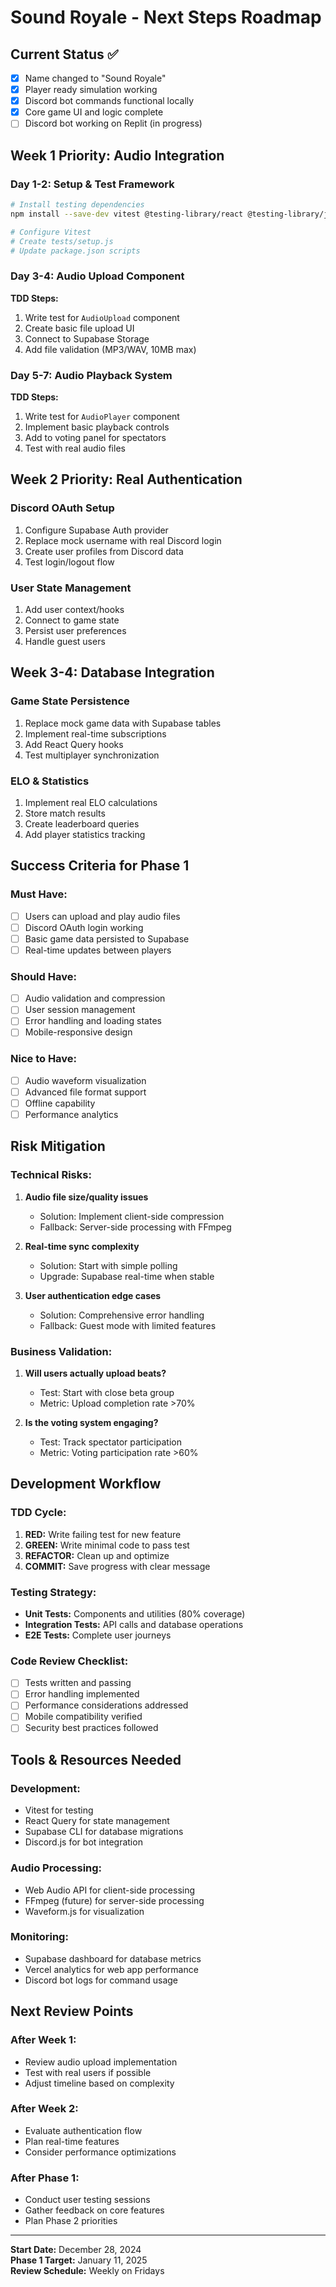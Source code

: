 # Sound Royale - Next Steps Roadmap

## Current Status ✅
- [x] Name changed to "Sound Royale"
- [x] Player ready simulation working
- [x] Discord bot commands functional locally
- [x] Core game UI and logic complete
- [ ] Discord bot working on Replit (in progress)

## Week 1 Priority: Audio Integration

### Day 1-2: Setup & Test Framework
```bash
# Install testing dependencies
npm install --save-dev vitest @testing-library/react @testing-library/jest-dom

# Configure Vitest
# Create tests/setup.js
# Update package.json scripts
```

### Day 3-4: Audio Upload Component
**TDD Steps:**
1. Write test for `AudioUpload` component
2. Create basic file upload UI
3. Connect to Supabase Storage
4. Add file validation (MP3/WAV, 10MB max)

### Day 5-7: Audio Playback System
**TDD Steps:**
1. Write test for `AudioPlayer` component  
2. Implement basic playback controls
3. Add to voting panel for spectators
4. Test with real audio files

## Week 2 Priority: Real Authentication

### Discord OAuth Setup
1. Configure Supabase Auth provider
2. Replace mock username with real Discord login
3. Create user profiles from Discord data
4. Test login/logout flow

### User State Management
1. Add user context/hooks
2. Connect to game state
3. Persist user preferences
4. Handle guest users

## Week 3-4: Database Integration

### Game State Persistence
1. Replace mock game data with Supabase tables
2. Implement real-time subscriptions
3. Add React Query hooks
4. Test multiplayer synchronization

### ELO & Statistics
1. Implement real ELO calculations
2. Store match results
3. Create leaderboard queries
4. Add player statistics tracking

## Success Criteria for Phase 1

### Must Have:
- [ ] Users can upload and play audio files
- [ ] Discord OAuth login working
- [ ] Basic game data persisted to Supabase
- [ ] Real-time updates between players

### Should Have:
- [ ] Audio validation and compression
- [ ] User session management
- [ ] Error handling and loading states
- [ ] Mobile-responsive design

### Nice to Have:
- [ ] Audio waveform visualization
- [ ] Advanced file format support
- [ ] Offline capability
- [ ] Performance analytics

## Risk Mitigation

### Technical Risks:
1. **Audio file size/quality issues**
   - Solution: Implement client-side compression
   - Fallback: Server-side processing with FFmpeg

2. **Real-time sync complexity**
   - Solution: Start with simple polling
   - Upgrade: Supabase real-time when stable

3. **User authentication edge cases**
   - Solution: Comprehensive error handling
   - Fallback: Guest mode with limited features

### Business Validation:
1. **Will users actually upload beats?**
   - Test: Start with close beta group
   - Metric: Upload completion rate >70%

2. **Is the voting system engaging?**
   - Test: Track spectator participation
   - Metric: Voting participation rate >60%

## Development Workflow

### TDD Cycle:
1. **RED:** Write failing test for new feature
2. **GREEN:** Write minimal code to pass test
3. **REFACTOR:** Clean up and optimize
4. **COMMIT:** Save progress with clear message

### Testing Strategy:
- **Unit Tests:** Components and utilities (80% coverage)
- **Integration Tests:** API calls and database operations
- **E2E Tests:** Complete user journeys

### Code Review Checklist:
- [ ] Tests written and passing
- [ ] Error handling implemented
- [ ] Performance considerations addressed
- [ ] Mobile compatibility verified
- [ ] Security best practices followed

## Tools & Resources Needed

### Development:
- Vitest for testing
- React Query for state management
- Supabase CLI for database migrations
- Discord.js for bot integration

### Audio Processing:
- Web Audio API for client-side processing
- FFmpeg (future) for server-side processing
- Waveform.js for visualization

### Monitoring:
- Supabase dashboard for database metrics
- Vercel analytics for web app performance
- Discord bot logs for command usage

## Next Review Points

### After Week 1:
- Review audio upload implementation
- Test with real users if possible
- Adjust timeline based on complexity

### After Week 2:
- Evaluate authentication flow
- Plan real-time features
- Consider performance optimizations

### After Phase 1:
- Conduct user testing sessions
- Gather feedback on core features
- Plan Phase 2 priorities

---

**Start Date:** December 28, 2024  
**Phase 1 Target:** January 11, 2025  
**Review Schedule:** Weekly on Fridays
